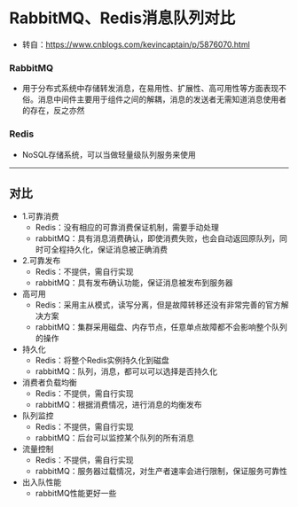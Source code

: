 # RabbitMQ、Redis消息队列对比

- 转自：https://www.cnblogs.com/kevincaptain/p/5876070.html

### RabbitMQ

- 用于分布式系统中存储转发消息，在易用性、扩展性、高可用性等方面表现不俗。消息中间件主要用于组件之间的解耦，消息的发送者无需知道消息使用者的存在，反之亦然

### Redis

- NoSQL存储系统，可以当做轻量级队列服务来使用

------

## 对比

- 1.可靠消费
  - Redis：没有相应的可靠消费保证机制，需要手动处理
  - rabbitMQ：具有消息消费确认，即使消费失败，也会自动返回原队列，同时可全程持久化，保证消息被正确消费
- 2.可靠发布
  - Redis：不提供，需自行实现
  - rabbitMQ：具有发布确认功能，保证消息被发布到服务器
- 高可用
  - Redis：采用主从模式，读写分离，但是故障转移还没有非常完善的官方解决方案
  - rabbitMQ：集群采用磁盘、内存节点，任意单点故障都不会影响整个队列的操作
- 持久化
  - Redis：将整个Redis实例持久化到磁盘
  - rabbitMQ：队列，消息，都可以可以选择是否持久化
- 消费者负载均衡
  - Redis：不提供，需自行实现
  - rabbitMQ：根据消费情况，进行消息的均衡发布
- 队列监控
  - Redis：不提供，需自行实现
  - rabbitMQ：后台可以监控某个队列的所有消息
- 流量控制
  - Redis：不提供，需自行实现
  - rabbitMQ：服务器过载情况，对生产者速率会进行限制，保证服务可靠性
- 出入队性能
  - rabbitMQ性能更好一些